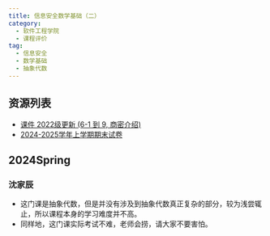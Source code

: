 ```yaml
---
title: 信息安全数学基础（二）
category:
  - 软件工程学院
  - 课程评价
tag:
  - 信息安全
  - 数学基础
  - 抽象代数
---
```

## 资源列表

- [课件 2022级更新 (6-1 到 9, 商密介绍)](https://drive.vanillaaaa.org/SharedCourses/%E8%BD%AF%E4%BB%B6%E5%B7%A5%E7%A8%8B%E5%AD%A6%E9%99%A2/%E4%BF%A1%E6%81%AF%E5%AE%89%E5%85%A8%E6%95%B0%E5%AD%A6%E5%9F%BA%E7%A1%80/2022%E7%BA%A7)
- [2024-2025学年上学期期末试卷](https://courses.ecnu.vanillaaaa.org/courses/软件工程学院/信息安全数学基础（二）/2024-2025学年上学期期末_含答案.html)

## 2024Spring

### 沈家辰

- 这门课是抽象代数，但是并没有涉及到抽象代数真正复杂的部分，较为浅尝辄止，所以课程本身的学习难度并不高。
- 同样地，这门课实际考试不难，老师会捞，请大家不要害怕。
